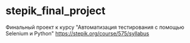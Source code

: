 # stepik_final_project
Финальный проект к курсу "Автоматизация тестирования с помощью Selenium и Python"
https://stepik.org/course/575/syllabus